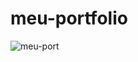 # meu-portfolio

![meu-port](https://user-images.githubusercontent.com/116196987/224737619-16047523-169a-4b14-a06a-a55b9c17e110.png)

